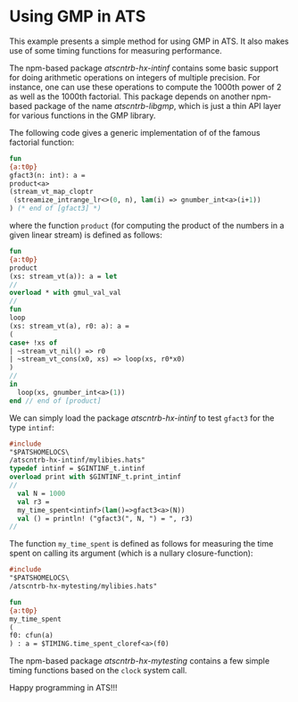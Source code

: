 # Using GMP in ATS

This example presents a simple method for using GMP in ATS.
It also makes use of some timing functions for measuring performance.

The npm-based package *atscntrb-hx-intinf* contains some basic support
for doing arithmetic operations on integers of multiple precision. For
instance, one can use these operations to compute the 1000th power of
2 as well as the 1000th factorial. This package depends on another
npm-based package of the name *atscntrb-libgmp*, which is just a thin
API layer for various functions in the GMP library.

The following code gives a generic implementation of
of the famous factorial function:

```ats
fun
{a:t0p}
gfact3(n: int): a =
product<a>
(stream_vt_map_cloptr
 (streamize_intrange_lr<>(0, n), lam(i) => gnumber_int<a>(i+1))
) (* end of [gfact3] *)
```

where the function ```product``` (for computing the product of the numbers
in a given linear stream) is defined as follows:

```ats
fun
{a:t0p}
product
(xs: stream_vt(a)): a = let
//
overload * with gmul_val_val
//
fun
loop
(xs: stream_vt(a), r0: a): a =
(
case+ !xs of
| ~stream_vt_nil() => r0
| ~stream_vt_cons(x0, xs) => loop(xs, r0*x0)
)
//
in
  loop(xs, gnumber_int<a>(1))
end // end of [product]
```

We can simply load the package *atscntrb-hx-intinf*
to test ```gfact3``` for the type ```intinf```:

```ats
#include
"$PATSHOMELOCS\
/atscntrb-hx-intinf/mylibies.hats"
typedef intinf = $GINTINF_t.intinf
overload print with $GINTINF_t.print_intinf
//
  val N = 1000
  val r3 =
  my_time_spent<intinf>(lam()=>gfact3<a>(N))
  val () = println! ("gfact3(", N, ") = ", r3)
//
```

The function ```my_time_spent``` is defined as follows
for measuring the time spent on calling its argument
(which is a nullary closure-function):

```ats
#include
"$PATSHOMELOCS\
/atscntrb-hx-mytesting/mylibies.hats"

fun
{a:t0p}
my_time_spent
(
f0: cfun(a)
) : a = $TIMING.time_spent_cloref<a>(f0)
```

The npm-based package *atscntrb-hx-mytesting* contains a few
simple timing functions based on the ```clock``` system call.
  
Happy programming in ATS!!!
